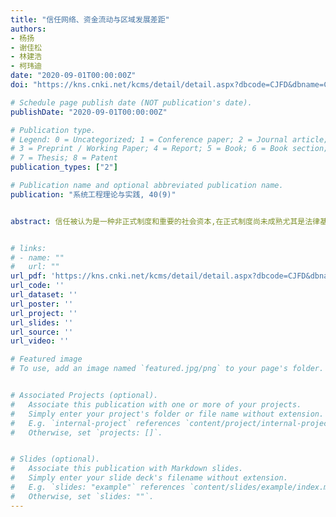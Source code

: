 ```yaml
---
title: "信任网络、资金流动与区域发展差距"
authors:
- 杨扬
- 谢佳松
- 林建浩
- 柯玮迪
date: "2020-09-01T00:00:00Z"
doi: "https://kns.cnki.net/kcms/detail/detail.aspx?dbcode=CJFD&dbname=CJFDLAST2020&filename=XTLL202009002&uniplatform=NZKPT&v=BTKKYpfgWExckHxwR8Hetv6Syj2DUTvODcyrXDYKPRBCzdwbCN0isp0jwiWNj6Ak"

# Schedule page publish date (NOT publication's date).
publishDate: "2020-09-01T00:00:00Z"

# Publication type.
# Legend: 0 = Uncategorized; 1 = Conference paper; 2 = Journal article;
# 3 = Preprint / Working Paper; 4 = Report; 5 = Book; 6 = Book section;
# 7 = Thesis; 8 = Patent
publication_types: ["2"]

# Publication name and optional abbreviated publication name.
publication: "系统工程理论与实践, 40(9)"


abstract: 信任被认为是一种非正式制度和重要的社会资本,在正式制度尚未成熟尤其是法律基础薄弱的地区具有重要作用,能够弥补正式制度的缺陷,降低交易成本.利用中国人民银行大额支付系统和中国企业家调查系统的数据,本文首先考察了省际双边信任对地区间资金流动的因果影响.结果表明,来源地对目标地的信任水平会显著促进资金从来源地流入目标地.通过进一步构造基于地理关联、文化关联和信任关联的信任网络,我们发现信任网络的溢出效应对资金流动的促进作用大于来源地对目标地信任的直接影响.此外,两个地区间的双边信任差距越大,会引致更大的资金流动差异,进而扩大区域发展差距.本文从社会资本角度为中国区域发展不平衡现象给予了新的解释,并提出相应的政策建议. 


# links:
# - name: ""
#   url: ""
url_pdf: 'https://kns.cnki.net/kcms/detail/detail.aspx?dbcode=CJFD&dbname=CJFDLAST2020&filename=XTLL202009002&uniplatform=NZKPT&v=BTKKYpfgWExckHxwR8Hetv6Syj2DUTvODcyrXDYKPRBCzdwbCN0isp0jwiWNj6Ak'
url_code: ''
url_dataset: ''
url_poster: ''
url_project: ''
url_slides: ''
url_source: ''
url_video: ''

# Featured image
# To use, add an image named `featured.jpg/png` to your page's folder. 


# Associated Projects (optional).
#   Associate this publication with one or more of your projects.
#   Simply enter your project's folder or file name without extension.
#   E.g. `internal-project` references `content/project/internal-project/index.md`.
#   Otherwise, set `projects: []`.


# Slides (optional).
#   Associate this publication with Markdown slides.
#   Simply enter your slide deck's filename without extension.
#   E.g. `slides: "example"` references `content/slides/example/index.md`.
#   Otherwise, set `slides: ""`.
---
```

